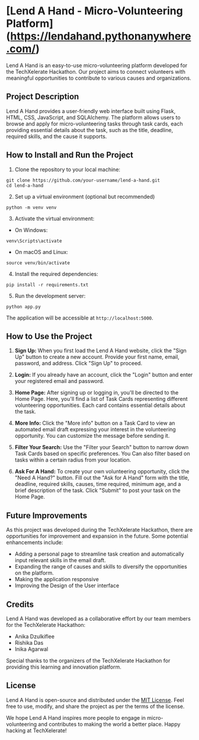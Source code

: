 # [Lend A Hand - Micro-Volunteering Platform] (https://lendahand.pythonanywhere.com/)

Lend A Hand is an easy-to-use micro-volunteering platform developed for the TechXelerate Hackathon. Our project aims to connect volunteers with meaningful opportunities to contribute to various causes and organizations.

## Project Description

Lend A Hand provides a user-friendly web interface built using Flask, HTML, CSS, JavaScript, and SQLAlchemy. The platform allows users to browse and apply for micro-volunteering tasks through task cards, each providing essential details about the task, such as the title, deadline, required skills, and the cause it supports.

## How to Install and Run the Project

1. Clone the repository to your local machine:
 ```
git clone https://github.com/your-username/lend-a-hand.git
cd lend-a-hand
 ```

2. Set up a virtual environment (optional but recommended)
```
python -m venv venv
```

3. Activate the virtual environment:

- On Windows:
```
venv\Scripts\activate
```

- On macOS and Linux:
```
source venv/bin/activate

```

4. Install the required dependencies:
```
pip install -r requirements.txt
```

5. Run the development server:
```
python app.py
```


The application will be accessible at `http://localhost:5000`.

## How to Use the Project

1. **Sign Up:** When you first load the Lend A Hand website, click the "Sign Up" button to create a new account. Provide your first name, email, password, and address. Click "Sign Up" to proceed.

2. **Login:** If you already have an account, click the "Login" button and enter your registered email and password.

3. **Home Page:** After signing up or logging in, you'll be directed to the Home Page. Here, you'll find a list of Task Cards representing different volunteering opportunities. Each card contains essential details about the task.

4. **More Info:** Click the "More info" button on a Task Card to view an automated email draft expressing your interest in the volunteering opportunity. You can customize the message before sending it.

5. **Filter Your Search:** Use the "Filter your Search" button to narrow down Task Cards based on specific preferences. You Can also filter based on tasks within a certain radius from your location.

6. **Ask For A Hand:** To create your own volunteering opportunity, click the "Need A Hand?" button. Fill out the "Ask for A Hand" form with the title, deadline, required skills, causes, time required, minimum age, and a brief description of the task. Click "Submit" to post your task on the Home Page.

## Future Improvements

As this project was developed during the TechXelerate Hackathon, there are opportunities for improvement and expansion in the future. Some potential enhancements include:

- Adding a personal page to streamline task creation and automatically input relevant skills in the email draft.
- Expanding the range of causes and skills to diversify the opportunities on the platform.
- Making the application responsive
- Improving the Design of the User interface

## Credits

Lend A Hand was developed as a collaborative effort by our team members for the TechXelerate Hackathon:

- Anika Dzulkiflee
- Rishika Das
- Inika Agarwal


Special thanks to the organizers of the TechXelerate Hackathon for providing this learning and innovation platform.

## License

Lend A Hand is open-source and distributed under the [MIT License](LICENSE). Feel free to use, modify, and share the project as per the terms of the license.

We hope Lend A Hand inspires more people to engage in micro-volunteering and contributes to making the world a better place. Happy hacking at TechXelerate!











